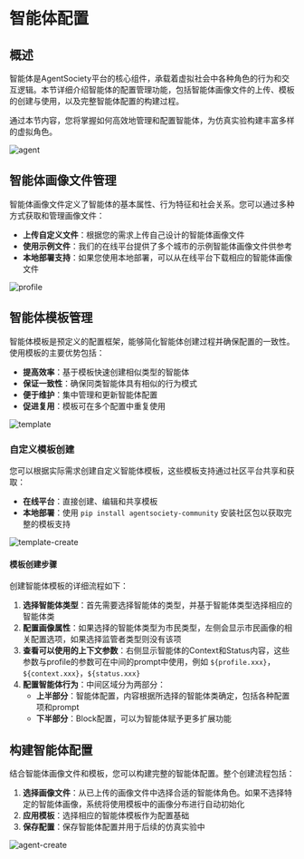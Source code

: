 # 智能体配置

## 概述
智能体是AgentSociety平台的核心组件，承载着虚拟社会中各种角色的行为和交互逻辑。本节详细介绍智能体的配置管理功能，包括智能体画像文件的上传、模板的创建与使用，以及完整智能体配置的构建过程。

通过本节内容，您将掌握如何高效地管理和配置智能体，为仿真实验构建丰富多样的虚拟角色。

![agent](../_static/webui-zh/agent.png) 

## 智能体画像文件管理
智能体画像文件定义了智能体的基本属性、行为特征和社会关系。您可以通过多种方式获取和管理画像文件：

- **上传自定义文件**：根据您的需求上传自己设计的智能体画像文件
- **使用示例文件**：我们的在线平台提供了多个城市的示例智能体画像文件供参考
- **本地部署支持**：如果您使用本地部署，可以从在线平台下载相应的智能体画像文件

![profile](../_static/webui-zh/profile.png) 

## 智能体模板管理
智能体模板是预定义的配置框架，能够简化智能体创建过程并确保配置的一致性。使用模板的主要优势包括：

- **提高效率**：基于模板快速创建相似类型的智能体
- **保证一致性**：确保同类智能体具有相似的行为模式  
- **便于维护**：集中管理和更新智能体配置
- **促进复用**：模板可在多个配置中重复使用

![template](../_static/webui-zh/template.png) 

### 自定义模板创建
您可以根据实际需求创建自定义智能体模板，这些模板支持通过社区平台共享和获取：

- **在线平台**：直接创建、编辑和共享模板
- **本地部署**：使用 `pip install agentsociety-community` 安装社区包以获取完整的模板支持

![template-create](../_static/webui-zh/template-create.png) 

#### 模板创建步骤
创建智能体模板的详细流程如下：

1. **选择智能体类型**：首先需要选择智能体的类型，并基于智能体类型选择相应的智能体类
2. **配置画像属性**：如果选择的智能体类型为市民类型，左侧会显示市民画像的相关配置选项，如果选择监管者类型则没有该项
3. **查看可以使用的上下文参数**：右侧显示智能体的Context和Status内容，这些参数与profile的参数可在中间的prompt中使用，例如 `${profile.xxx}`，`${context.xxx}`，`${status.xxx}`
4. **配置智能体行为**：中间区域分为两部分：
   - **上半部分**：智能体配置，内容根据所选择的智能体类确定，包括各种配置项和prompt
   - **下半部分**：Block配置，可以为智能体赋予更多扩展功能

## 构建智能体配置
结合智能体画像文件和模板，您可以构建完整的智能体配置。整个创建流程包括：

1. **选择画像文件**：从已上传的画像文件中选择合适的智能体角色。如果不选择特定的智能体画像，系统将使用模板中的画像分布进行自动初始化
2. **应用模板**：选择相应的智能体模板作为配置基础
3. **保存配置**：保存智能体配置并用于后续的仿真实验中

![agent-create](../_static/webui-zh/agent-create.png) 